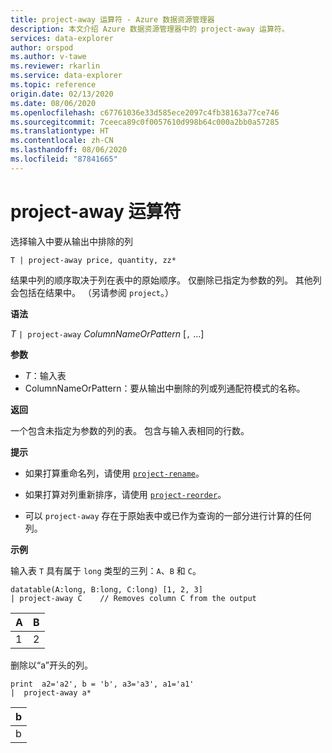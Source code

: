 ```yaml
---
title: project-away 运算符 - Azure 数据资源管理器
description: 本文介绍 Azure 数据资源管理器中的 project-away 运算符。
services: data-explorer
author: orspod
ms.author: v-tawe
ms.reviewer: rkarlin
ms.service: data-explorer
ms.topic: reference
origin.date: 02/13/2020
ms.date: 08/06/2020
ms.openlocfilehash: c67761036e33d585ece2097c4fb38163a77ce746
ms.sourcegitcommit: 7ceeca89c0f0057610d998b64c000a2bb0a57285
ms.translationtype: HT
ms.contentlocale: zh-CN
ms.lasthandoff: 08/06/2020
ms.locfileid: "87841665"
---
```

# <a name="project-away-operator"></a>project-away 运算符

选择输入中要从输出中排除的列

```kusto
T | project-away price, quantity, zz*
```

结果中列的顺序取决于列在表中的原始顺序。 仅删除已指定为参数的列。 其他列会包括在结果中。  （另请参阅 `project`。）

**语法**

*T* `| project-away` *ColumnNameOrPattern* [`,` ...]

**参数**

* *T*：输入表
* ColumnNameOrPattern：要从输出中删除的列或列通配符模式的名称。

**返回**

一个包含未指定为参数的列的表。 包含与输入表相同的行数。

**提示**

* 如果打算重命名列，请使用 [`project-rename`](projectrenameoperator.md)。
* 如果打算对列重新排序，请使用 [`project-reorder`](projectreorderoperator.md)。

* 可以 `project-away` 存在于原始表中或已作为查询的一部分进行计算的任何列。


**示例**

输入表 `T` 具有属于 `long` 类型的三列：`A`、`B` 和 `C`。

<!-- csl: https://help.kusto.chinacloudapi.cn/Samples -->
```kusto
datatable(A:long, B:long, C:long) [1, 2, 3]
| project-away C    // Removes column C from the output
```

|A|B|
|---|---|
|1|2|

删除以“a”开头的列。

<!-- csl: https://help.kusto.chinacloudapi.cn/Samples -->
```kusto
print  a2='a2', b = 'b', a3='a3', a1='a1'
|  project-away a* 
```

|b|
|---|
|b|

